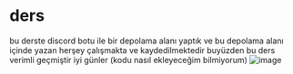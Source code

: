 # ders

bu derste discord botu ile bir depolama alanı yaptık ve bu depolama alanı içinde yazan herşey çalışmakta ve kaydedilmektedir buyüzden bu ders verimli geçmiştir iyi günler
(kodu nasıl ekleyeceğim bilmiyorum)
![image](https://github.com/user-attachments/assets/45c04670-7f57-4120-8305-fe8464217aa3)
